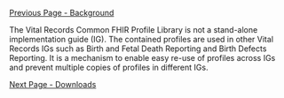 [Previous Page - Background](background.html)

The Vital Records Common FHIR Profile Library is not a stand-alone implementation guide (IG). The contained profiles are used in other Vital Records IGs such as Birth and Fetal Death Reporting and Birth Defects Reporting. It is a mechanism to enable easy re-use of profiles across IGs and prevent multiple copies of profiles in different IGs.

[Next Page - Downloads](downloads.html)